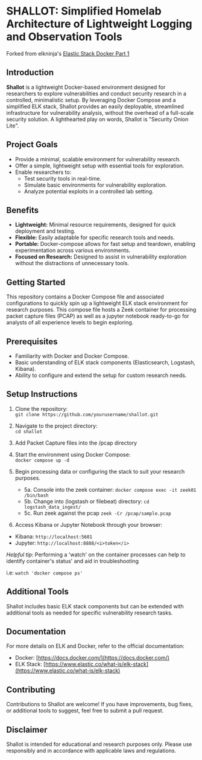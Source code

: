 # SHALLOT: Simplified Homelab Architecture of Lightweight Logging and Observation Tools
Forked from elkninja's [Elastic Stack Docker Part 1](https://github.com/elkninja/elastic-stack-docker-part-one)</sub>

## Introduction

**Shallot** is a lightweight Docker-based environment designed for researchers to explore vulnerabilities and conduct security research in a controlled, minimalistic setup. By leveraging Docker Compose and a simplified ELK stack, Shallot provides an easily deployable, streamlined infrastructure for vulnerability analysis, without the overhead of a full-scale security solution. A lighthearted play on words, Shallot is "Security Onion Lite".

## Project Goals

- Provide a minimal, scalable environment for vulnerability research.
- Offer a simple, lightweight setup with essential tools for exploration.
- Enable researchers to:
  - Test security tools in real-time.
  - Simulate basic environments for vulnerability exploration.
  - Analyze potential exploits in a controlled lab setting.

## Benefits

- **Lightweight:** Minimal resource requirements, designed for quick deployment and testing.
- **Flexible:** Easily adaptable for specific research tools and needs.
- **Portable:** Docker-compose allows for fast setup and teardown, enabling experimentation across various environments.
- **Focused on Research:** Designed to assist in vulnerability exploration without the distractions of unnecessary tools.

## Getting Started

This repository contains a Docker Compose file and associated configurations to quickly spin up a lightweight ELK stack environment for research purposes. This compose file hosts a Zeek container for processing
packet capture files (PCAP) as well as a jupyter notebook ready-to-go for analysts of all experience levels to begin exploring. 

## Prerequisites

- Familiarity with Docker and Docker Compose.
- Basic understanding of ELK stack components (Elasticsearch, Logstash, Kibana).
- Ability to configure and extend the setup for custom research needs.

## Setup Instructions

1. Clone the repository:  
   `git clone https://github.com/yourusername/shallot.git`

2. Navigate to the project directory:  
   `cd shallot`
   
3. Add Packet Capture files into the /pcap directory
   
4. Start the environment using Docker Compose:  
   `docker compose up -d`
5. Begin processing data or configuring the stack to suit your research purposes.
    - 5a. Console into the zeek container: `docker compose exec -it zeek01 /bin/bash`
    - 5b. Change into (logstash or filebeat) directory: `cd logstash_data_ingest/`
    - 5c. Run zeek against the pcap `zeek -Cr /pcap/sample.pcap`
      
6. Access Kibana or Jupyter Notebook through your browser:  
  - Kibana: `http://localhost:5601`
  - Jupyter: `http://localhost:8888/<i>token</i>`
    
<i>Helpful tip:</i> Performing a 'watch' on the container processes can help to identify container's status' and aid in troubleshooting

i.e: `watch 'docker compose ps'`

## Additional Tools

Shallot includes basic ELK stack components but can be extended with additional tools as needed for specific vulnerability research tasks.

## Documentation

For more details on ELK and Docker, refer to the official documentation:

- Docker: [https://docs.docker.com/](https://docs.docker.com/)
- ELK Stack: [https://www.elastic.co/what-is/elk-stack](https://www.elastic.co/what-is/elk-stack)

## Contributing

Contributions to Shallot are welcome! If you have improvements, bug fixes, or additional tools to suggest, feel free to submit a pull request.

## Disclaimer

Shallot is intended for educational and research purposes only. Please use responsibly and in accordance with applicable laws and regulations.
